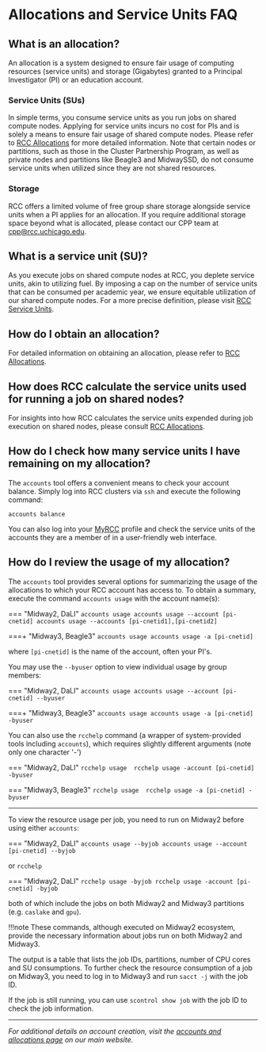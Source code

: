 # Allocations and Service Units FAQ

## What is an allocation?
An allocation is a system designed to ensure fair usage of computing resources (service units) and storage (Gigabytes) granted to a Principal Investigator (PI) or an education account.

### Service Units (SUs)
In simple terms, you consume service units as you run jobs on shared compute nodes. Applying for service units incurs no cost for PIs and is solely a means to ensure fair usage of shared compute nodes. Please refer to [RCC Allocations](https://rcc.uchicago.edu/accounts-allocations/allocation-service-units) for more detailed information. Note that certain nodes or partitions, such as those in the Cluster Partnership Program, as well as private nodes and partitions like Beagle3 and MidwaySSD, do not consume service units when utilized since they are not shared resources. 

### Storage
RCC offers a limited volume of free group share storage alongside service units when a PI applies for an allocation. If you require additional storage space beyond what is allocated, please contact our CPP team at cpp@rcc.uchicago.edu.

## What is a service unit (SU)?
As you execute jobs on shared compute nodes at RCC, you deplete service units, akin to utilizing fuel. By imposing a cap on the number of service units that can be consumed per academic year, we ensure equitable utilization of our shared compute nodes. For a more precise definition, please visit [RCC Service Units](https://rcc.uchicago.edu/accounts-allocations/user-guidelines).

## How do I obtain an allocation?
For detailed information on obtaining an allocation, please refer to [RCC Allocations](https://rcc.uchicago.edu/accounts-allocations/allocation-service-units).

## How does RCC calculate the service units used for running a job on shared nodes?
For insights into how RCC calculates the service units expended during job execution on shared nodes, please consult [RCC Allocations](https://rcc.uchicago.edu/accounts-allocations/calculations-service-units).

## How do I check how many service units I have remaining on my allocation?
The `accounts` tool offers a convenient means to check your account balance. Simply log into RCC clusters via `ssh` and execute the following command:

``` 
accounts balance  
```

You can also log into your [MyRCC](https://my.rcc.uchicago.edu/overview) profile and check the service units of the accounts they are a member of in a user-friendly web interface.

## How do I review the usage of my allocation?

The `accounts` tool provides several options for summarizing the usage of the allocations to which your RCC account has access to. To obtain a summary, execute the command `accounts usage` with the account name(s):


=== "Midway2, DaLI"
      ```
      accounts usage
      accounts usage --account [pi-cnetid]
      accounts usage --accounts [pi-cnetid1],[pi-cnetid2]
      ```
      
===+ "Midway3, Beagle3"
      ```
      accounts usage
      accounts usage -a [pi-cnetid]
      ```

where `[pi-cnetid]` is the name of the account, often your PI's.

You may use the `--byuser` option to view individual usage by group members:

=== "Midway2, DaLI"
      ```
      accounts usage
      accounts usage --account [pi-cnetid] --byuser
      ```

===+ "Midway3, Beagle3"
      ```
      accounts usage
      accounts usage -a [pi-cnetid] -byuser
      ```

You can also use the `rcchelp` command (a wrapper of system-provided tools including `accounts`), which requires slightly different arguments (note only one character '-')

=== "Midway2, DaLI"
      ```
      rcchelp usage 
      rcchelp usage -account [pi-cnetid] -byuser
      ```

=== "Midway3, Beagle3"
      ```
      rcchelp usage 
      rcchelp usage -a [pi-cnetid] -byuser
      ```

---

To view the resource usage per job, you need to run on Midway2 before using either `accounts`:

=== "Midway2, DaLI"
      ```
      accounts usage --byjob
      accounts usage --account [pi-cnetid] --byjob
      ```

or `rcchelp`

=== "Midway2, DaLI"
      ```
      rcchelp usage -byjob
      rcchelp usage -account [pi-cnetid] -byjob
      ```

both of which include the jobs on both Midway2 and Midway3 partitions (e.g. `caslake` and `gpu`). 

!!!note 
     These commands, although executed on Midway2 ecosystem, provide the necessary information about jobs run on both Midway2 and Midway3.

The output is a table that lists the job IDs, partitions, number of CPU cores and SU consumptions. To further check the resource consumption of a job on Midway3, you need to log in to Midway3 and run `sacct -j` with the job ID. 

If the job is still running, you can use `scontrol show job` with the job ID to check the job information.

---

*For additional details on account creation, visit the [accounts and allocations page](https://rcc.uchicago.edu/accounts-allocations) on our main website.*